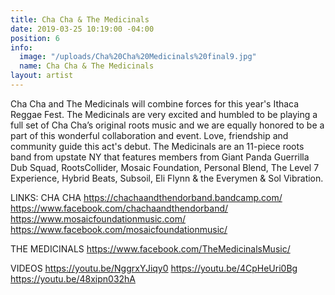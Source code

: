 ```yaml
---
title: Cha Cha & The Medicinals
date: 2019-03-25 10:19:00 -04:00
position: 6
info:
  image: "/uploads/Cha%20Cha%20Medicinals%20final9.jpg"
  name: Cha Cha & The Medicinals
layout: artist
---
```


Cha Cha and The Medicinals will combine forces for this year's Ithaca Reggae Fest. The Medicinals are very excited and humbled to be playing a full set of Cha Cha’s original roots music and we are equally honored to be a part of this wonderful collaboration and event. Love, friendship and community guide this act's debut. The Medicinals are an 11-piece roots band from upstate NY that features members from Giant Panda Guerrilla Dub Squad, RootsCollider, Mosaic Foundation, Personal Blend, The Level 7 Experience, Hybrid Beats, Subsoil, Eli Flynn & the Everymen & Sol Vibration.

LINKS:
CHA CHA
https://chachaandthendorband.bandcamp.com/
https://www.facebook.com/chachaandthendorband/
https://www.mosaicfoundationmusic.com/
https://www.facebook.com/mosaicfoundationmusic/

THE MEDICINALS
https://www.facebook.com/TheMedicinalsMusic/

VIDEOS
https://youtu.be/NggrxYJiqy0
https://youtu.be/4CpHeUri0Bg
https://youtu.be/48xipn032hA
